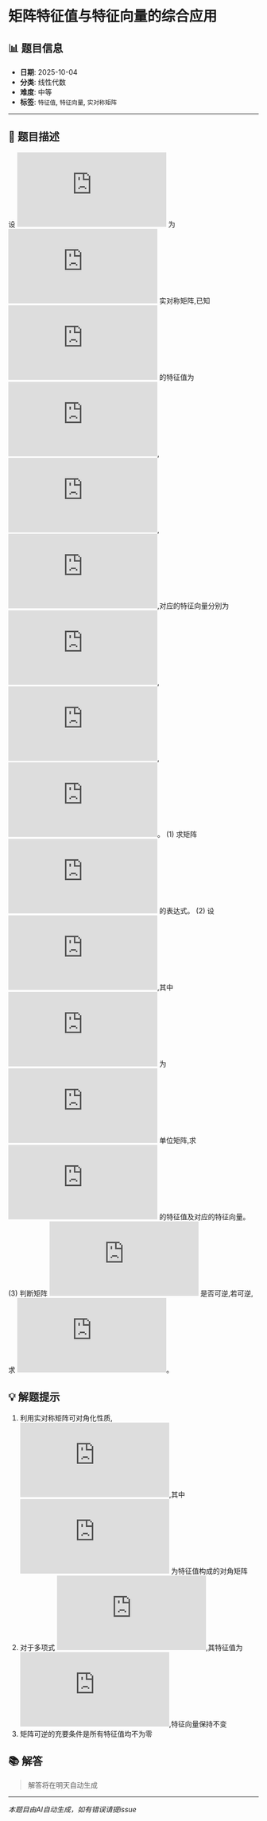 # 矩阵特征值与特征向量的综合应用

## 📊 题目信息

- **日期**: 2025-10-04
- **分类**: 线性代数
- **难度**: 中等
- **标签**: `特征值`, `特征向量`, `实对称矩阵`

---

## 📝 题目描述

设 ![equation](https://latex.codecogs.com/svg.latex?A) 为 ![equation](https://latex.codecogs.com/svg.latex?3%20%5Ctimes%203) 实对称矩阵,已知 ![equation](https://latex.codecogs.com/svg.latex?A) 的特征值为 ![equation](https://latex.codecogs.com/svg.latex?%5Clambda_1%20%3D%201),![equation](https://latex.codecogs.com/svg.latex?%5Clambda_2%20%3D%202),![equation](https://latex.codecogs.com/svg.latex?%5Clambda_3%20%3D%203),对应的特征向量分别为 ![equation](https://latex.codecogs.com/svg.latex?%5Cmathbf%7Bv%7D_1%20%3D%20%5Cbegin%7Bpmatrix%7D%201%20%5C%5C%200%20%5C%5C%201%20%5Cend%7Bpmatrix%7D),![equation](https://latex.codecogs.com/svg.latex?%5Cmathbf%7Bv%7D_2%20%3D%20%5Cbegin%7Bpmatrix%7D%201%20%5C%5C%201%20%5C%5C%200%20%5Cend%7Bpmatrix%7D),![equation](https://latex.codecogs.com/svg.latex?%5Cmathbf%7Bv%7D_3%20%3D%20%5Cbegin%7Bpmatrix%7D%200%20%5C%5C%201%20%5C%5C%201%20%5Cend%7Bpmatrix%7D)。
(1) 求矩阵 ![equation](https://latex.codecogs.com/svg.latex?A) 的表达式。
(2) 设 ![equation](https://latex.codecogs.com/svg.latex?B%20%3D%20A%5E2%20-%203A%20%2B%202I),其中 ![equation](https://latex.codecogs.com/svg.latex?I) 为 ![equation](https://latex.codecogs.com/svg.latex?3%20%5Ctimes%203) 单位矩阵,求 ![equation](https://latex.codecogs.com/svg.latex?B) 的特征值及对应的特征向量。
(3) 判断矩阵 ![equation](https://latex.codecogs.com/svg.latex?B) 是否可逆,若可逆,求 ![equation](https://latex.codecogs.com/svg.latex?B%5E%7B-1%7D)。

## 💡 解题提示

1. 利用实对称矩阵可对角化性质,![equation](https://latex.codecogs.com/svg.latex?A%20%3D%20PDP%5E%7B-1%7D),其中 ![equation](https://latex.codecogs.com/svg.latex?D) 为特征值构成的对角矩阵
2. 对于多项式 ![equation](https://latex.codecogs.com/svg.latex?f(A)),其特征值为 ![equation](https://latex.codecogs.com/svg.latex?f(%5Clambda)),特征向量保持不变
3. 矩阵可逆的充要条件是所有特征值均不为零

## 📚 解答

> 解答将在明天自动生成

---

*本题目由AI自动生成，如有错误请提issue*
